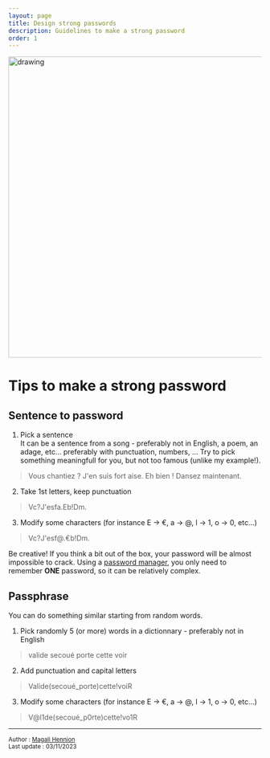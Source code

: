```yaml
---
layout: page
title: Design strong passwords
description: Guidelines to make a strong password
order: 1
---
```


<img src="{{site.baseurl}}/images/banner.png" alt="drawing" width="600"/>


# Tips to make a strong password

## Sentence to password
1. Pick a sentence  
It can be a sentence from a song - preferably not in English, a poem, an adage, etc... preferably with punctuation, numbers, ... Try to pick something meaningfull for you, but not too famous (unlike my example!). 

>  Vous chantiez ? J'en suis fort aise. Eh bien ! Dansez maintenant.

2. Take 1st letters, keep punctuation
>  Vc?J'esfa.Eb!Dm.

3. Modify some characters (for instance E -> €, a -> @, l -> 1, o -> 0, etc...)
> Vc?J'esf@.€b!Dm.

Be creative! If you think a bit out of the box, your password will be almost impossible to crack. Using a [password manager]({{site.baseurl}}/guidelines/bitwarden/#/guidelines), you only need to remember **ONE** password, so it can be relatively complex. 

## Passphrase
You can do something similar starting from random words. 

1. Pick randomly 5 (or more) words in a dictionnary - preferably not in English
> valide secoué porte cette voir

2. Add punctuation and capital letters
> Valide(secoué_porte)cette!voiR

3. Modify some characters (for instance E -> €, a -> @, l -> 1, o -> 0, etc...)
> V@l1de(secoué_p0rte)cette!vo1R


---
<small>Author : [Magali Hennion](mailto:magali.hennion@cnrs.fr)  
Last update : 03/11/2023</small>